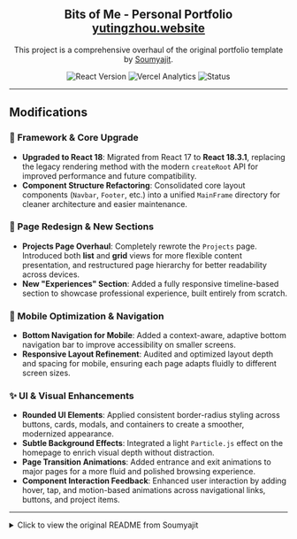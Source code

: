 <h2 align="center">Bits of Me - Personal Portfolio <br/> <a href=https://github.com/Magicherry/Bits-of-Me" target="_blank">yutingzhou.website</a>
</h2>
<p align="center">
  This project is a comprehensive overhaul of the original portfolio template by <a href="https://github.com/soumyajit4419" target="_blank">Soumyajit</a>. 
</p>
<p align="center">
  <img src="https://img.shields.io/badge/React-19.1.0-blue?logo=react" alt="React Version">
  <img src="https://img.shields.io/badge/Vercel-Analytics-black?logo=vercel" alt="Vercel Analytics">
  <img src="https://img.shields.io/badge/Status-Maintained-brightgreen" alt="Status">
</p>

---

## Modifications

### 🚀 Framework & Core Upgrade

- **Upgraded to React 18**: Migrated from React 17 to **React 18.3.1**, replacing the legacy rendering method with the modern `createRoot` API for improved performance and future compatibility.
- **Component Structure Refactoring**: Consolidated core layout components (`Navbar`, `Footer`, etc.) into a unified `MainFrame` directory for cleaner architecture and easier maintenance.

### 🧱 Page Redesign & New Sections

- **Projects Page Overhaul**: Completely rewrote the `Projects` page. Introduced both **list** and **grid** views for more flexible content presentation, and restructured page hierarchy for better readability across devices.
- **New "Experiences" Section**: Added a fully responsive timeline-based section to showcase professional experience, built entirely from scratch.

### 📱 Mobile Optimization & Navigation

- **Bottom Navigation for Mobile**: Added a context-aware, adaptive bottom navigation bar to improve accessibility on smaller screens.
- **Responsive Layout Refinement**: Audited and optimized layout depth and spacing for mobile, ensuring each page adapts fluidly to different screen sizes.

### ✨ UI & Visual Enhancements

- **Rounded UI Elements**: Applied consistent border-radius styling across buttons, cards, modals, and containers to create a smoother, modernized appearance.
- **Subtle Background Effects**: Integrated a light `Particle.js` effect on the homepage to enrich visual depth without distraction.
- **Page Transition Animations**: Added entrance and exit animations to major pages for a more fluid and polished browsing experience.
- **Component Interaction Feedback**: Enhanced user interaction by adding hover, tap, and motion-based animations across navigational links, buttons, and project items.

---

<details>
<summary>Click to view the original README from Soumyajit</summary>

<br>

<h2 align="center">
  Portfolio Website - v2.0<br/>
  <a href="https://soumyajit.vercel.app/" target="_blank">soumyajit.tech</a>
</h2>

<br/>

<center>

[![forthebadge](https://forthebadge.com/images/badges/built-with-love.svg)](https://forthebadge.com) &nbsp;
[![forthebadge](https://forthebadge.com/images/badges/made-with-javascript.svg)](https://forthebadge.com) &nbsp;
[![forthebadge](https://forthebadge.com/images/badges/open-source.svg)](https://forthebadge.com) &nbsp;
![GitHub Repo stars](https://img.shields.io/github/stars/soumyajit4419/Portfolio?color=red&logo=github&style=for-the-badge) &nbsp;
![GitHub forks](https://img.shields.io/github/forks/soumyajit4419/Portfolio?color=red&logo=github&style=for-the-badge)

</center>

<h3 align="center">
    🔹
    <a href="https://github.com/soumyajit4419/Portfolio/issues">Report Bug</a> &nbsp; &nbsp;
    🔹
    <a href="https://github.com/soumyajit4419/Portfolio/issues">Request Feature</a>
</h3>

## TL;DR

You can fork this repo to modify and make changes of your own. Please give me proper credit by linking back to [Soumyajit4419](https://github.com/soumyajit4419/Portfolio). Thanks!

## Built With

My personal portfolio <a href="https://soumyajit.vercel.app/" target="_blank">soumyajit.tech</a> which features some of my github projects as well as my resume and technical skills.<br/>

This project was built using these technologies.

- React.js
- Node.js
- Express.js
- CSS3
- VsCode
- Vercel

## Features

**📖 Multi-Page Layout**

**🎨 Styled with React-Bootstrap and Css with easy to customize colors**

**📱 Fully Responsive**

## Getting Started

Clone down this repository. You will need `node.js` and `git` installed globally on your machine.

## 🛠 Installation and Setup Instructions

1. Installation: `npm install`

2. In the project directory, you can run: `npm start`

Runs the app in the development mode.\
Open [http://localhost:3000](http://localhost:3000) to view it in the browser.
The page will reload if you make edits.

## Usage Instructions

Open the project folder and Navigate to `/src/components/`. <br/>
You will find all the components used and you can edit your information accordingly.

### Show your support

Give a ⭐ if you like this website!

<a href="https://www.buymeacoffee.com/soumyajit4419" target="_blank"><img src="https://cdn.buymeacoffee.com/buttons/v2/default-violet.png" alt="Buy Me A Coffee" height= "60px" width= "217px" ></a>